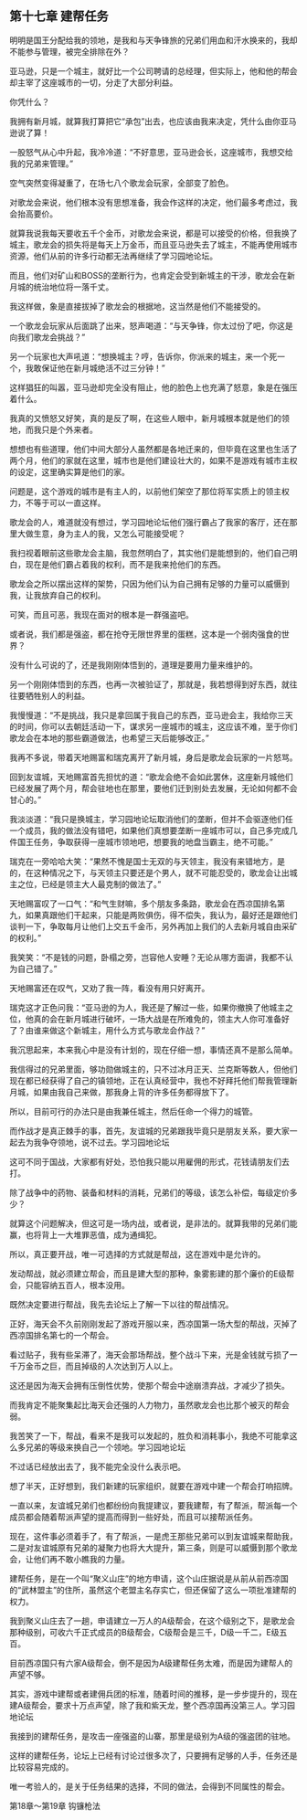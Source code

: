 ## 第十七章 建帮任务

明明是国王分配给我的领地，是我和与天争锋旅的兄弟们用血和汗水换来的，我却不能参与管理，被完全排除在外？

亚马逊，只是一个城主，就好比一个公司聘请的总经理，但实际上，他和他的帮会却主宰了这座城市的一切，分走了大部分利益。

你凭什么？

我拥有新月城，就算我打算把它“承包”出去，也应该由我来决定，凭什么由你亚马逊说了算！

一股怒气从心中升起，我冷冷道：“不好意思，亚马逊会长，这座城市，我想交给我的兄弟来管理。”

空气突然变得凝重了，在场七八个歌龙会玩家，全部变了脸色。

对歌龙会来说，他们根本没有思想准备，我会作这样的决定，他们最多考虑过，我会抬高要价。

就算我说我每天要收五千个金币，对歌龙会来说，都是可以接受的价格，但我换了城主，歌龙会的损失将是每天上万金币，而且亚马逊失去了城主，不能再使用城市资源，他们从前的许多行动都无法再继续了学习园地论坛。

而且，他们对矿山和BOSS的垄断行为，也肯定会受到新城主的干涉，歌龙会在新月城的统治地位将一落千丈。

我这样做，象是直接拔掉了歌龙会的根据地，这当然是他们不能接受的。

一个歌龙会玩家从后面跳了出来，怒声喝道：“与天争锋，你太过份了吧，你这是向我们歌龙会挑战？”

另一个玩家也大声吼道：“想换城主？哼，告诉你，你派来的城主，来一个死一个，我敢保证他在新月城绝活不过三分钟！”

这样猖狂的叫嚣，亚马逊却完全没有阻止，他的脸色上也充满了怒意，象是在强压着什么。

我真的又愤怒又好笑，真的是反了啊，在这些人眼中，新月城根本就是他们的领地，而我只是个外来者。

想想也有些道理，他们中间大部分人虽然都是各地迁来的，但毕竟在这里也生活了两个月，他们的家就在这里，城市也是他们建设壮大的，如果不是游戏有城市主权的设定，这里确实算是他们的家。

问题是，这个游戏的城市是有主人的，以前他们架空了那位将军实质上的领主权力，不等于可以一直这样。

歌龙会的人，难道就没有想过，学习园地论坛他们强行霸占了我家的客厅，还在那里大做生意，身为主人的我，又怎么可能接受呢？

我扫视着眼前这些歌龙会主脑，我忽然明白了，其实他们是能想到的，他们自己明白，现在是他们霸占着我的权利，而不是我来抢他们的东西。

歌龙会之所以摆出这样的架势，只因为他们认为自己拥有足够的力量可以威慑到我，让我放弃自己的权利。

可笑，而且可恶，我现在面对的根本是一群强盗吧。

或者说，我们都是强盗，都在抢夺无限世界里的蛋糕，这本是一个弱肉强食的世界？

没有什么可说的了，还是我刚刚体悟到的，道理是要用力量来维护的。

另一个刚刚体悟到的东西，也再一次被验证了，那就是，我若想得到好东西，就往往要牺牲别人的利益。

我慢慢道：“不是挑战，我只是拿回属于我自己的东西，亚马逊会主，我给你三天的时间，你可以去朝廷活动一下，谋求另一座城市的城主，这应该不难，至于你们歌龙会在本地的那些霸道做法，也希望三天后能够改正。”

我再不多说，带着天地赐富和瑞克离开了新月城，身后是歌龙会玩家的一片怒骂。

回到友谊城，天地赐富首先担忧的道：“歌龙会绝不会如此罢休，这座新月城他们已经发展了两个月，帮会驻地也在那里，要他们迁到别处去发展，无论如何都不会甘心的。”

我淡淡道：“我只是换城主，学习园地论坛取消他们的垄断，但并不会驱逐他们任一个成员，我的做法没有错吧，如果他们真想要垄断一座城市可以，自己多完成几件国王任务，争取获得一座城市领地吧，想要我的地盘当霸主，绝不可能。”

瑞克在一旁哈哈大笑：“果然不愧是国士无双的与天领主，我没有来错地方，是的，在这种情况之下，与天领主只要还是个男人，就不可能忍受的，歌龙会让出城主之位，已经是领主大人最克制的做法了。”

天地赐富叹了一口气：“和气生财嘛，多个朋友多条路，歌龙会在西凉国排名第九，如果真跟他们干起来，只能是两败俱伤，得不偿失，我认为，最好还是跟他们谈判一下，争取每月让他们上交五千金币，另外再加上我们的人去新月城自由采矿的权利。”

我笑笑：“不是钱的问题，卧榻之旁，岂容他人安睡？无论从哪方面讲，我都不认为自己错了。”

天地赐富还在叹气，又劝了我一阵，看没有用只好离开。

瑞克这才正色问我：“亚马逊的为人，我还是了解过一些，如果你撤换了他城主之位，他真的会在新月城进行破坏，一场大战是在所难免的，领主大人你可准备好了？由谁来做这个新城主，用什么方式与歌龙会作战？”

我沉思起来，本来我心中是没有计划的，现在仔细一想，事情还真不是那么简单。

我信得过的兄弟里面，够功勋做城主的，只不过冰月正天、兰克斯等数人，但他们现在都已经获得了自己的镇领地，正在认真经营中，我也不好拜托他们帮我管理新月城，如果由我自己来做，那我身上背的许多任务都得放下了。

所以，目前可行的办法只是由我兼任城主，然后任命一个得力的城管。

而作战才是真正棘手的事，首先，友谊城的兄弟跟我毕竟只是朋友关系，要大家一起去为我争夺领地，说不过去。学习园地论坛

这可不同于国战，大家都有好处，恐怕我只能以用雇佣的形式，花钱请朋友们去打。

除了战争中的药物、装备和材料的消耗，兄弟们的等级，该怎么补偿，每级定价多少？

就算这个问题解决，但这可是一场内战，或者说，是非法的。就算我带的兄弟们能赢，也将背上一大堆罪恶值，成为通缉犯。

所以，真正要开战，唯一可选择的方式就是帮战，这在游戏中是允许的。

发动帮战，就必须建立帮会，而且是建大型的那种，象雾影建的那个廉价的E级帮会，只能容纳五百人，根本没用。

既然决定要进行帮战，我先去论坛上了解一下以往的帮战情况。

正好，海天会不久前刚刚发起了游戏开服以来，西凉国第一场大型的帮战，灭掉了西凉国排名第七的一个帮会。

看过贴子，我有些呆滞了，海天会那场帮战，整个战斗下来，光是金钱就亏损了一千万金币之巨，而且掉级的人次达到万人以上。

这还是因为海天会拥有压倒性优势，使那个帮会中途崩溃弃战，才减少了损失。

而我肯定不能聚集起比海天会还强的人力物力，虽然歌龙会也比那个被灭的帮会弱。

我苦笑了一下，帮战，看来不是我可以发起的，胜负和消耗事小，我绝不可能拿这么多兄弟的等级来换自己一个领地。学习园地论坛

不过话已经放出去了，我不能完全没什么表示吧。

想了半天，正好想到，我们新建的玩家组织，就要在游戏中建一个帮会打响招牌。

一直以来，友谊城兄弟们也都纷纷向我提建议，要我建帮，有了帮派，帮派每一个成员都会随着帮派声望的提高而得到一些好处，而且可以接帮派任务。

现在，这件事必须着手了，有了帮派，一是虎王那些兄弟可以到友谊城来帮助我，二是对友谊城原有兄弟的凝聚力也将大大提升，第三条，则是可以威慑到那个歌龙会，让他们再不敢小瞧我的力量。

建帮任务，是在一个叫“聚义山庄”的地方申请，这个山庄据说是从前从前西凉国的“武林盟主”的住所，虽然这个老盟主名存实亡，但还保留了这么一项批准建帮的权力。

我到聚义山庄去了一趟，申请建立一万人的A级帮会，在这个级别之下，是歌龙会那种级别，可收六千正式成员的B级帮会，C级帮会是三千，D级一千二，E级五百。

目前西凉国只有六家A级帮会，倒不是因为A级建帮任务太难，而是因为建帮人的声望不够。

其实，游戏中建帮或者建佣兵团的标准，随着时间的推移，是一步步提升的，现在建A级帮会，要求十万点声望，除了我和紫天龙，整个西凉国再没第三人。学习园地论坛

我接到的建帮任务，是攻击一座强盗的山寨，那里是级别为A级的强盗团的驻地。

这样的建帮任务，论坛上已经有讨论过很多次了，只要拥有足够的人手，任务还是比较容易完成的。

唯一考验人的，是关于任务结果的选择，不同的做法，会得到不同属性的帮会。

第18章～第19章 钩镰枪法

